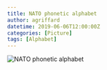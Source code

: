 ```yaml
---
title: NATO phonetic alphabet
author: agriffard
datetime: 2019-06-06T12:00:00Z
categories: [Picture]
tags: [Alphabet]
---
```


![NATO phonetic alphabet](/assets/blog/nato.jpg)
